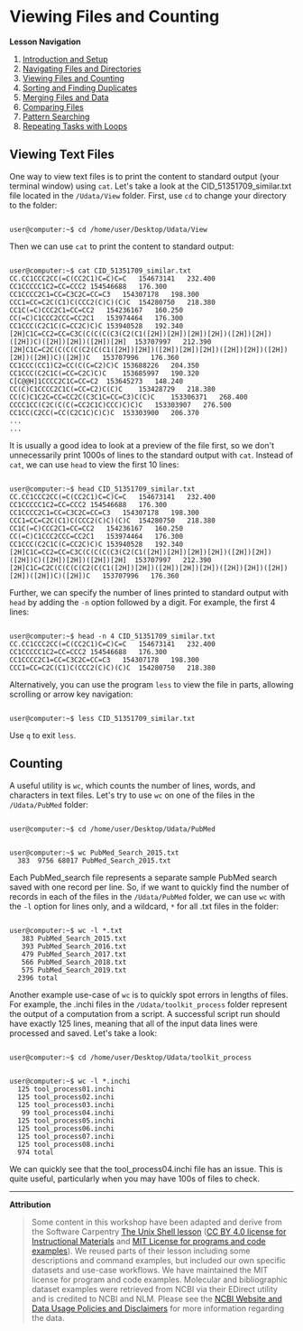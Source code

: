 # Viewing Files and Counting

**Lesson Navigation**

1. [Introduction and Setup](https://github.com/vfscalfani/UALIB_Workshops/blob/master/02_Unix/01_Unix_Introduction.md)
2. [Navigating Files and Directories](https://github.com/vfscalfani/UALIB_Workshops/blob/master/02_Unix/02_Unix_Navigating.md)
3. [Viewing Files and Counting](https://github.com/vfscalfani/UALIB_Workshops/blob/master/02_Unix/03_Unix_Viewing_Counting.md)
4. [Sorting and Finding Duplicates](https://github.com/vfscalfani/UALIB_Workshops/blob/master/02_Unix/04_Unix_Sorting_Duplicates.md)
5. [Merging Files and Data](https://github.com/vfscalfani/UALIB_Workshops/blob/master/02_Unix/05_Unix_Merging.md)
6. [Comparing Files](https://github.com/vfscalfani/UALIB_Workshops/blob/master/02_Unix/06_Unix_Comparing.md)
7. [Pattern Searching](https://github.com/vfscalfani/UALIB_Workshops/blob/master/02_Unix/07_Unix_Patterns.md)
8. [Repeating Tasks with Loops](https://github.com/vfscalfani/UALIB_Workshops/blob/master/02_Unix/08_Unix_Loops.md)

## Viewing Text Files

One way to view text files is to print the content to standard output (your terminal window) using `cat`. Let's take a look at the CID_51351709_similar.txt file located in the `/Udata/View` folder. First, use `cd` to change your directory to the folder:

```console

user@computer:~$ cd /home/user/Desktop/Udata/View

```
Then we can use `cat` to print the content to standard output:

```console

user@computer:~$ cat CID_51351709_similar.txt
CC.CC1CCC2CC(=C(CC2C1)C=C)C=C	154673141	232.400
CC1CCCCC1C2=CC=CCC2	154546688	176.300
CC1CCCC2C1=CC=C3C2C=CC=C3	154307178	198.300
CCC1=CC=C2C(C1)C(CCC2(C)C)(C)C	154280750	218.380
CC1C(=C)CCC2C1=CC=CC2	154236167	160.250
CC(=C)C1CCC2CCC=CC2C1	153974464	176.300
CC1CCC(C2C1C(C=CC2C)C)C	153940528	192.340
[2H]C1C=CC2=CC=C3C(C(C(C(C3(C2(C1([2H])[2H])[2H])[2H])([2H])[2H])([2H])C)([2H])[2H])([2H])[2H]	153707997	212.390
[2H]C1C=C2C(C(C(C(C2(C(C1([2H])[2H])([2H])[2H])[2H])([2H])[2H])([2H])[2H])([2H])C)([2H])C	153707996	176.360
CC1CCC(CC1)C2=CC(C(C=C2)C)C	153688226	204.350
CC1CCC(C2C1C(=CC=C2C)C)C	153685997	190.320
C[C@@H]1CCCC2C1C=CC=C2	153645273	148.240
CC(C)C1CCCC2C1C(=CC=C2)C(C)C	153428729	218.380
CC(C)C1C2C=CC=CC2C(C3C1C=CC=C3)C(C)C	153306371	268.400
CCCC1CC(C2C(C(C(=CC2C1C)CCC)C)C)C	153303907	276.500
CC1CC(C2CC(=CC(C2C1C)C)C)C	153303900	206.370
...
...
```

It is usually a good idea to look at a preview of the file first, so we don't unnecessarily print 1000s of lines to the standard output with `cat`. Instead of `cat`, we can use `head` to view the first 10 lines:

```console

user@computer:~$ head CID_51351709_similar.txt
CC.CC1CCC2CC(=C(CC2C1)C=C)C=C	154673141	232.400
CC1CCCCC1C2=CC=CCC2	154546688	176.300
CC1CCCC2C1=CC=C3C2C=CC=C3	154307178	198.300
CCC1=CC=C2C(C1)C(CCC2(C)C)(C)C	154280750	218.380
CC1C(=C)CCC2C1=CC=CC2	154236167	160.250
CC(=C)C1CCC2CCC=CC2C1	153974464	176.300
CC1CCC(C2C1C(C=CC2C)C)C	153940528	192.340
[2H]C1C=CC2=CC=C3C(C(C(C(C3(C2(C1([2H])[2H])[2H])[2H])([2H])[2H])([2H])C)([2H])[2H])([2H])[2H]	153707997	212.390
[2H]C1C=C2C(C(C(C(C2(C(C1([2H])[2H])([2H])[2H])[2H])([2H])[2H])([2H])[2H])([2H])C)([2H])C	153707996	176.360

```

Further, we can specify the number of lines printed to standard output with `head` by adding the `-n` option followed by a digit. For example, the first 4 lines:

```console

user@computer:~$ head -n 4 CID_51351709_similar.txt
CC.CC1CCC2CC(=C(CC2C1)C=C)C=C	154673141	232.400
CC1CCCCC1C2=CC=CCC2	154546688	176.300
CC1CCCC2C1=CC=C3C2C=CC=C3	154307178	198.300
CCC1=CC=C2C(C1)C(CCC2(C)C)(C)C	154280750	218.380

```

Alternatively, you can use the program `less` to view the file in parts, allowing scrolling or arrow key navigation:

```console

user@computer:~$ less CID_51351709_similar.txt

```

Use `q` to exit `less`.


## Counting

A useful utility is `wc`, which counts the number of lines, words, and characters in text files. Let's try to use `wc` on one of the files in the `/Udata/PubMed` folder:

```console

user@computer:~$ cd /home/user/Desktop/Udata/PubMed

```

```console

user@computer:~$ wc PubMed_Search_2015.txt
  383  9756 68017 PubMed_Search_2015.txt

```

Each PubMed_search file represents a separate sample PubMed search saved with one record per line. So, if we want to quickly find the number of records in each of the files in the `/Udata/PubMed` folder, we can use `wc` with the `-l` option for lines only, and a wildcard, `*` for all .txt files in the folder:

```console

user@computer:~$ wc -l *.txt
   383 PubMed_Search_2015.txt
   393 PubMed_Search_2016.txt
   479 PubMed_Search_2017.txt
   566 PubMed_Search_2018.txt
   575 PubMed_Search_2019.txt
  2396 total

```

Another example use-case of `wc` is to quickly spot errors in lengths of files. For example, the .inchi files in the `/Udata/toolkit_process` folder represent the output of a computation from a script. A successful script run should have exactly 125 lines, meaning that all of the input data lines were processed and saved. Let's take a look:

```console

user@computer:~$ cd /home/user/Desktop/Udata/toolkit_process

```

```console

user@computer:~$ wc -l *.inchi
  125 tool_process01.inchi
  125 tool_process02.inchi
  125 tool_process03.inchi
   99 tool_process04.inchi
  125 tool_process05.inchi
  125 tool_process06.inchi
  125 tool_process07.inchi
  125 tool_process08.inchi
  974 total

```

We can quickly see that the tool_process04.inchi file has an issue. This is quite useful, particularly when you may have 100s of files to check.

---

**Attribution**

> Some content in this workshop have been adapted and derive from the Software Carpentry [The Unix Shell lesson](https://software-carpentry.org/lessons/) ([CC BY 4.0 license for Instructional Materials](http://swcarpentry.github.io/shell-novice/LICENSE.html) and [MIT License for programs and code examples](http://swcarpentry.github.io/shell-novice/LICENSE.html)). We reused parts of their lesson including some descriptions and command examples, but included our own specific datasets and use-case workflows. We have maintained the MIT license for program and code examples. Molecular and bibliographic dataset examples were retrieved from NCBI via their EDirect utility and is credited to NCBI and NLM. Please see the [NCBI Website and Data Usage Policies and Disclaimers](https://www.ncbi.nlm.nih.gov/home/about/policies/) for more information regarding the data.

